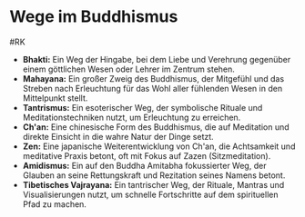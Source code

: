 # Wege im Buddhismus
#RK 


- **Bhakti:** Ein Weg der Hingabe, bei dem Liebe und Verehrung gegenüber einem göttlichen Wesen oder Lehrer im Zentrum stehen.
- **Mahayana:** Ein großer Zweig des Buddhismus, der Mitgefühl und das Streben nach Erleuchtung für das Wohl aller fühlenden Wesen in den Mittelpunkt stellt.
- **Tantrismus:** Ein esoterischer Weg, der symbolische Rituale und Meditationstechniken nutzt, um Erleuchtung zu erreichen.
- **Ch'an:** Eine chinesische Form des Buddhismus, die auf Meditation und direkte Einsicht in die wahre Natur der Dinge setzt.
- **Zen:** Eine japanische Weiterentwicklung von Ch'an, die Achtsamkeit und meditative Praxis betont, oft mit Fokus auf Zazen (Sitzmeditation).
- **Amidismus:** Ein auf den Buddha Amitabha fokussierter Weg, der Glauben an seine Rettungskraft und Rezitation seines Namens betont.
- **Tibetisches Vajrayana:** Ein tantrischer Weg, der Rituale, Mantras und Visualisierungen nutzt, um schnelle Fortschritte auf dem spirituellen Pfad zu machen.